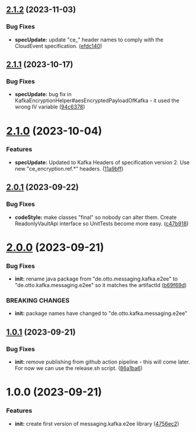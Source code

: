 ## [2.1.2](https://github.com/otto-de/kafka-messaging-e2ee/compare/v2.1.1...v2.1.2) (2023-11-03)


### Bug Fixes

* **specUpdate:** update "ce_" header names to comply with the CloudEvent specification. ([efdc140](https://github.com/otto-de/kafka-messaging-e2ee/commit/efdc140bb63646772e294682f6e824fae947e95f))

## [2.1.1](https://github.com/otto-de/kafka-messaging-e2ee/compare/v2.1.0...v2.1.1) (2023-10-17)


### Bug Fixes

* **specUpdate:** bug fix in KafkaEncryptionHelper#aesEncryptedPayloadOfKafka - it used the wrong IV variable ([94c6378](https://github.com/otto-de/kafka-messaging-e2ee/commit/94c63786643d9e187e2d8d7c26657f62623cf8e7))

# [2.1.0](https://github.com/otto-de/kafka-messaging-e2ee/compare/v2.0.1...v2.1.0) (2023-10-04)


### Features

* **specUpdate:** Updated to Kafka Headers of specification version 2. Use new "ce_encryption.ref.*" headers. ([11a9bff](https://github.com/otto-de/kafka-messaging-e2ee/commit/11a9bff9bc324a480e832d271d8af3108db9dc68))

## [2.0.1](https://github.com/otto-de/kafka-messaging-e2ee/compare/v2.0.0...v2.0.1) (2023-09-22)


### Bug Fixes

* **codeStyle:** make classes "final" so nobody can alter them. Create ReadonlyVaultApi interface so UnitTests become more easy. ([c47b918](https://github.com/otto-de/kafka-messaging-e2ee/commit/c47b9189fb7c54808b11752a5acae1cf5eb56ccf))

# [2.0.0](https://github.com/otto-de/kafka-messaging-e2ee/compare/v1.0.1...v2.0.0) (2023-09-21)


### Bug Fixes

* **init:** rename java package from "de.otto.messaging.kafka.e2ee" to "de.otto.kafka.messaging.e2ee" so it matches the artifactId ([b69f69d](https://github.com/otto-de/kafka-messaging-e2ee/commit/b69f69dcf56ae91f316337a9b42627f8d43aa5b3))


### BREAKING CHANGES

* **init:** package names have changed to "de.otto.kafka.messaging.e2ee"

## [1.0.1](https://github.com/otto-de/kafka-messaging-e2ee/compare/v1.0.0...v1.0.1) (2023-09-21)


### Bug Fixes

* **init:** remove publishing from github action pipeline - this will come later. For now we can use the release.sh script. ([86a1ba6](https://github.com/otto-de/kafka-messaging-e2ee/commit/86a1ba61f0d9810dbe1cd7c3673428403d70b959))

# 1.0.0 (2023-09-21)


### Features

* **init:** create first version of messaging.kafka.e2ee library ([4756ec2](https://github.com/otto-de/kafka-messaging-e2ee/commit/4756ec2ea036e3a43ec4dc646632dbdcc3fc8935))
